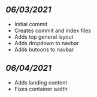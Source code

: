 ## *06/03/2021*
- Initial commit
- Creates commit and index files
- Adds top general layout
- Adds dropdown to navbar
- Adds butoons to navbar

## *06/04/2021*
- Adds landing content
- Fixes container width